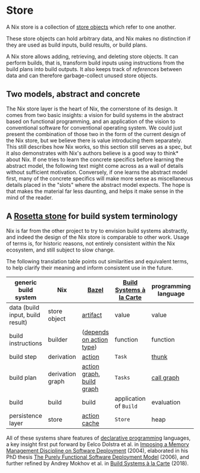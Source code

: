 # Store

A Nix store is a collection of [store objects](objects.md) which refer to one another.

These store objects can hold arbitrary data, and Nix makes no distinction if they are used as build inputs, build results, or build plans.

A Nix store allows adding, retrieving, and deleting store objects.
It can perform builds, that is, transform build inputs using instructions from the build plans into build outputs.
It also keeps track of *references* between data and can therefore garbage-collect unused store objects.

## Two models, abstract and concrete

The Nix store layer is the heart of Nix, the cornerstone of its design.
It comes from two basic insights: a vision for build systems in the abstract based on functional programming, and an application of the vision to conventional software for conventional operating system.
We could just present the combination of those two in the form of the current design of the Nix store, but we believe there is value introducing them separately.
This still describes how Nix works, so this section still serves as a spec, but it also demonstrates with Nix's authors believe is a good way to think* about Nix.
If one tries to learn the concrete specifics before learning the abstract model, the following text might come across as a wall of details without sufficient motivation.
Conversely, if one learns the abstract model first, many of the concrete specifics will make more sense as miscellaneous details placed in the "slots" where the abstract model expects.
The hope is that makes the material far less daunting, and helps it make sense in the mind of the reader.

## A [Rosetta stone](https://en.m.wikipedia.org/wiki/Rosetta_Stone) for build system terminology

Nix is far from the other project to try to envision build systems abstractly, and indeed the design of the Nix store is comparable to other work.
Usage of terms is, for historic reasons, not entirely consistent within the Nix ecosystem, and still subject to slow change.

The following translation table points out similarities and equivalent terms, to help clarify their meaning and inform consistent use in the future.

generic build system | Nix | [Bazel](https://bazel.build/start/bazel-intro) | [Build Systems à la Carte](https://www.microsoft.com/en-us/research/uploads/prod/2018/03/build-systems.pdf) | programming language
-- | -- | -- | -- | --
data (build input, build result) | store object | [artifact](https://bazel.build/reference/glossary#artifact) | value | value
build instructions | builder | ([depends on action type](https://docs.bazel.build/versions/main/skylark/lib/actions.html)) | function | function
build step | derivation | [action](https://bazel.build/reference/glossary#action) | `Task` | [thunk](https://en.m.wikipedia.org/wiki/Thunk)
build plan | derivation graph | [action graph](https://bazel.build/reference/glossary#action-graph), [build graph](https://bazel.build/reference/glossary#build-graph) | `Tasks` | [call graph](https://en.m.wikipedia.org/wiki/Call_graph)
build | build | build | application of `Build` | evaluation
persistence layer | store | [action cache](https://bazel.build/reference/glossary#action-cache) | `Store` | heap

All of these systems share features of [declarative programming](https://en.m.wikipedia.org/wiki/Declarative_programming) languages, a key insight first put forward by Eelco Dolstra et al. in [Imposing a Memory Management Discipline on Software Deployment](https://edolstra.github.io/pubs/immdsd-icse2004-final.pdf) (2004), elaborated in his PhD thesis [The Purely Functional Software
Deployment Model](https://edolstra.github.io/pubs/phd-thesis.pdf) (2006), and further refined by Andrey Mokhov et al. in [Build Systems à la Carte](https://www.microsoft.com/en-us/research/uploads/prod/2018/03/build-systems.pdf) (2018).
